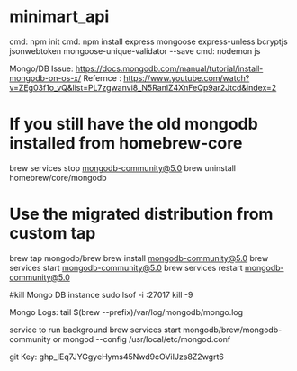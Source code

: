 # minimart_api
cmd: npm init
cmd:  npm install express mongoose express-unless bcryptjs jsonwebtoken mongoose-unique-validator --save
cmd: nodemon js

Mongo/DB Issue: https://docs.mongodb.com/manual/tutorial/install-mongodb-on-os-x/
Refernce : https://www.youtube.com/watch?v=ZEg03f1o_vQ&list=PL7zgwanvi8_N5RanlZ4XnFeQp9ar2Jtcd&index=2
# If you still have the old mongodb installed from homebrew-core
brew services stop mongodb-community@5.0
brew uninstall homebrew/core/mongodb

# Use the migrated distribution from custom tap
brew tap mongodb/brew
brew install mongodb-community@5.0
brew services start mongodb-community@5.0
brew services restart mongodb-community@5.0

#kill Mongo DB instance
sudo lsof -i :27017
kill -9 <PID>

Mongo Logs:
tail $(brew --prefix)/var/log/mongodb/mongo.log

service to run background
brew services start mongodb/brew/mongodb-community
or
mongod --config /usr/local/etc/mongod.conf


git Key: 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